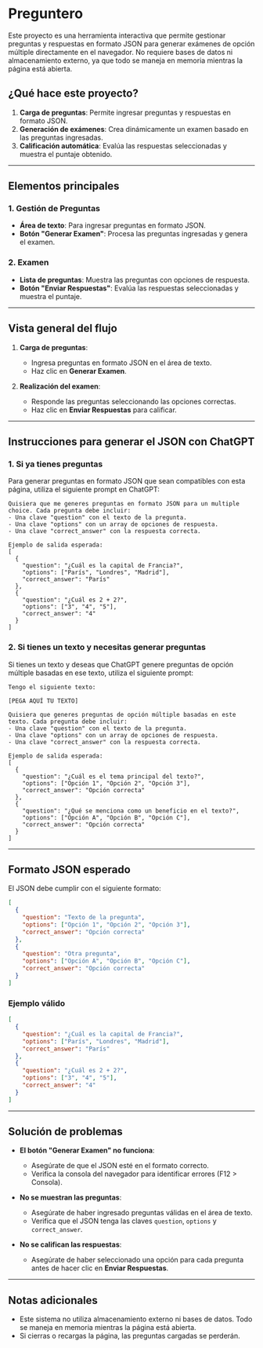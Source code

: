 # Preguntero

Este proyecto es una herramienta interactiva que permite gestionar preguntas y respuestas en formato JSON para generar exámenes de opción múltiple directamente en el navegador. No requiere bases de datos ni almacenamiento externo, ya que todo se maneja en memoria mientras la página está abierta.

## ¿Qué hace este proyecto?

1. **Carga de preguntas**: Permite ingresar preguntas y respuestas en formato JSON.
2. **Generación de exámenes**: Crea dinámicamente un examen basado en las preguntas ingresadas.
3. **Calificación automática**: Evalúa las respuestas seleccionadas y muestra el puntaje obtenido.

---

## Elementos principales

### 1. **Gestión de Preguntas**
- **Área de texto**: Para ingresar preguntas en formato JSON.
- **Botón "Generar Examen"**: Procesa las preguntas ingresadas y genera el examen.

### 2. **Examen**
- **Lista de preguntas**: Muestra las preguntas con opciones de respuesta.
- **Botón "Enviar Respuestas"**: Evalúa las respuestas seleccionadas y muestra el puntaje.

---

## Vista general del flujo

1. **Carga de preguntas**:
   - Ingresa preguntas en formato JSON en el área de texto.
   - Haz clic en **Generar Examen**.

2. **Realización del examen**:
   - Responde las preguntas seleccionando las opciones correctas.
   - Haz clic en **Enviar Respuestas** para calificar.

---

## Instrucciones para generar el JSON con ChatGPT

### 1. Si ya tienes preguntas

Para generar preguntas en formato JSON que sean compatibles con esta página, utiliza el siguiente prompt en ChatGPT:

```
Quisiera que me generes preguntas en formato JSON para un multiple choice. Cada pregunta debe incluir:
- Una clave "question" con el texto de la pregunta.
- Una clave "options" con un array de opciones de respuesta.
- Una clave "correct_answer" con la respuesta correcta.

Ejemplo de salida esperada:
[
  {
    "question": "¿Cuál es la capital de Francia?",
    "options": ["París", "Londres", "Madrid"],
    "correct_answer": "París"
  },
  {
    "question": "¿Cuál es 2 + 2?",
    "options": ["3", "4", "5"],
    "correct_answer": "4"
  }
]
```

### 2. Si tienes un texto y necesitas generar preguntas

Si tienes un texto y deseas que ChatGPT genere preguntas de opción múltiple basadas en ese texto, utiliza el siguiente prompt:

```
Tengo el siguiente texto:

[PEGA AQUÍ TU TEXTO]

Quisiera que generes preguntas de opción múltiple basadas en este texto. Cada pregunta debe incluir:
- Una clave "question" con el texto de la pregunta.
- Una clave "options" con un array de opciones de respuesta.
- Una clave "correct_answer" con la respuesta correcta.

Ejemplo de salida esperada:
[
  {
    "question": "¿Cuál es el tema principal del texto?",
    "options": ["Opción 1", "Opción 2", "Opción 3"],
    "correct_answer": "Opción correcta"
  },
  {
    "question": "¿Qué se menciona como un beneficio en el texto?",
    "options": ["Opción A", "Opción B", "Opción C"],
    "correct_answer": "Opción correcta"
  }
]
```

---

## Formato JSON esperado

El JSON debe cumplir con el siguiente formato:

```json
[
  {
    "question": "Texto de la pregunta",
    "options": ["Opción 1", "Opción 2", "Opción 3"],
    "correct_answer": "Opción correcta"
  },
  {
    "question": "Otra pregunta",
    "options": ["Opción A", "Opción B", "Opción C"],
    "correct_answer": "Opción correcta"
  }
]
```

### Ejemplo válido

```json
[
  {
    "question": "¿Cuál es la capital de Francia?",
    "options": ["París", "Londres", "Madrid"],
    "correct_answer": "París"
  },
  {
    "question": "¿Cuál es 2 + 2?",
    "options": ["3", "4", "5"],
    "correct_answer": "4"
  }
]
```

---

## Solución de problemas

- **El botón "Generar Examen" no funciona**:
  - Asegúrate de que el JSON esté en el formato correcto.
  - Verifica la consola del navegador para identificar errores (F12 > Consola).

- **No se muestran las preguntas**:
  - Asegúrate de haber ingresado preguntas válidas en el área de texto.
  - Verifica que el JSON tenga las claves `question`, `options` y `correct_answer`.

- **No se califican las respuestas**:
  - Asegúrate de haber seleccionado una opción para cada pregunta antes de hacer clic en **Enviar Respuestas**.

---

## Notas adicionales

- Este sistema no utiliza almacenamiento externo ni bases de datos. Todo se maneja en memoria mientras la página está abierta.
- Si cierras o recargas la página, las preguntas cargadas se perderán.
